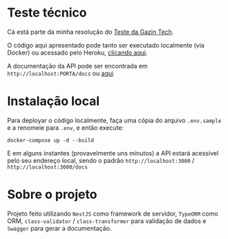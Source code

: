 # Teste técnico
Cá está parte da minha resolução do [Teste da Gazin Tech](https://github.com/gazin-tech/Desafio-FullStack).

O código aqui apresentado pode tanto ser executado localmente (via Docker) ou acessado pelo Heroku, [clicando aqui](https://tranquil-brushlands-07600.herokuapp.com/).

A documentação da API pode ser encontrada em `http://localhost:PORTA/docs` ou [aqui](https://tranquil-brushlands-07600.herokuapp.com/docs)

# Instalação local
Para deployar o código localmente, faça uma cópia do arquivo `.env.sample` e a renomeie para `.env`, e então execute:
```
docker-compose up -d --build
```
E em alguns instantes (provavelmente uns minutos) a API estará acessível pelo seu endereço local, sendo o padrão `http://localhost:3000` / `http://localhost:3000/docs`

# Sobre o projeto
Projeto feito utilizando `NestJS` como framework de servidor, `TypeORM` como ORM, `class-validator` / `class-transformer` para validação de dados e `Swagger` para gerar a documentação.
